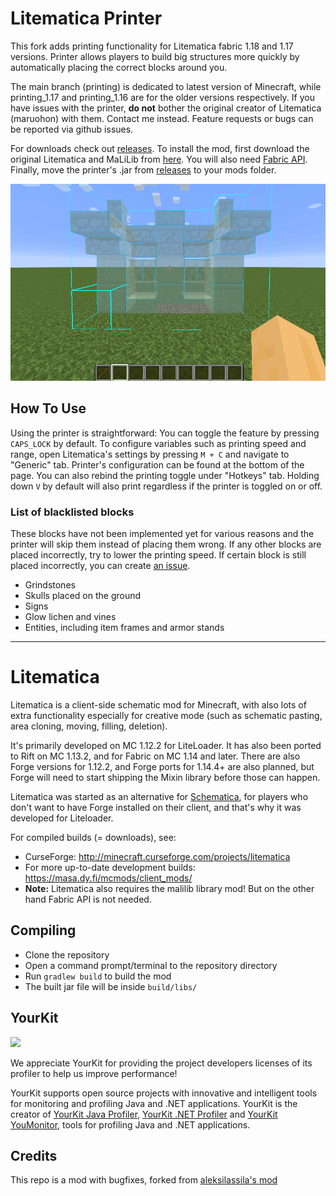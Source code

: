 Litematica Printer
==================
This fork adds printing functionality for Litematica fabric 1.18 and 1.17 versions. Printer allows players to build
big structures more quickly by automatically placing the correct blocks around you.

The main branch (printing) is dedicated to latest version of Minecraft, while printing_1.17 and printing_1.16 are
for the older versions respectively. If you have issues with the printer, **do not** bother the original creator of
Litematica (maruohon) with them. Contact me instead. Feature requests or bugs can be reported via github issues.

For downloads check out [releases](https://github.com/aleksilassila/litematica-printing/releases/latest).
To install the mod, first download the original Litematica and MaLiLib from [here](https://www.curseforge.com/minecraft/mc-mods/litematica).
You will also need [Fabric API](https://www.curseforge.com/minecraft/mc-mods/fabric-api/).
Finally, move the printer's .jar from [releases](https://github.com/aleksilassila/litematica-printing/releases/latest) to your mods folder.

![Demo](printer_demo.gif)

How To Use
----------
Using the printer is straightforward: You can toggle the feature by pressing `CAPS_LOCK` by default. To configure variables such as
printing speed and range, open Litematica's settings by pressing `M + C` and navigate to "Generic" tab. Printer's configuration can be
found at the bottom of the page. You can also rebind the printing toggle under "Hotkeys" tab. Holding down `V` by default will also
print regardless if the printer is toggled on or off.

### List of blacklisted blocks
These blocks have not been implemented yet for various reasons and the printer will skip them instead of placing them wrong. If any
other blocks are placed incorrectly, try to lower the printing speed. If certain block is still placed incorrectly, you can create
[an issue](https://github.com/aleksilassila/litematica-printer/issues).
 - Grindstones
 - Skulls placed on the ground
 - Signs
 - Glow lichen and vines
 - Entities, including item frames and armor stands

----------

# Litematica
Litematica is a client-side schematic mod for Minecraft, with also lots of extra functionality
especially for creative mode (such as schematic pasting, area cloning, moving, filling, deletion).

It's primarily developed on MC 1.12.2 for LiteLoader. It has also been ported to Rift on MC 1.13.2,
and for Fabric on MC 1.14 and later. There are also Forge versions for 1.12.2, and Forge ports for 1.14.4+
are also planned, but Forge will need to start shipping the Mixin library before those can happen.

Litematica was started as an alternative for [Schematica](https://minecraft.curseforge.com/projects/schematica),
for players who don't want to have Forge installed on their client, and that's why it was developed for Liteloader.

For compiled builds (= downloads), see:
* CurseForge: http://minecraft.curseforge.com/projects/litematica
* For more up-to-date development builds: https://masa.dy.fi/mcmods/client_mods/
* **Note:** Litematica also requires the malilib library mod! But on the other hand Fabric API is not needed.

## Compiling
* Clone the repository
* Open a command prompt/terminal to the repository directory
* Run `gradlew build` to build the mod
* The built jar file will be inside `build/libs/`

## YourKit
![](https://www.yourkit.com/images/yklogo.png)

We appreciate YourKit for providing the project developers licenses of its profiler to help us improve performance! 

YourKit supports open source projects with innovative and intelligent tools
for monitoring and profiling Java and .NET applications.
YourKit is the creator of [YourKit Java Profiler](https://www.yourkit.com/java/profiler/),
[YourKit .NET Profiler](https://www.yourkit.com/.net/profiler/) and
[YourKit YouMonitor](https://www.yourkit.com/youmonitor), tools for profiling Java and .NET applications.

## Credits

This repo is a mod with bugfixes, forked from [aleksilassila's mod](https://github.com/aleksilassila/litematica-printer)
